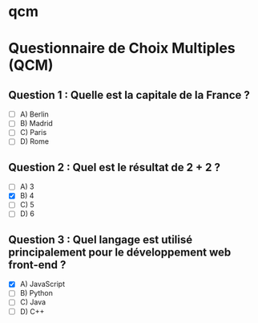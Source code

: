 # qcm

# Questionnaire de Choix Multiples (QCM)

## Question 1 : Quelle est la capitale de la France ?
- [ ] A) Berlin
- [ ] B) Madrid
- [ ] C) Paris
- [ ] D) Rome

## Question 2 : Quel est le résultat de 2 + 2 ?
- [ ] A) 3
- [x] B) 4
- [ ] C) 5
- [ ] D) 6

## Question 3 : Quel langage est utilisé principalement pour le développement web front-end ?
- [x] A) JavaScript
- [ ] B) Python
- [ ] C) Java
- [ ] D) C++
